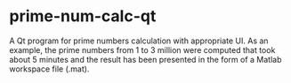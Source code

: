 # prime-num-calc-qt
A Qt program for prime numbers calculation with appropriate UI. As an example, the prime numbers from 1 to 3 million were computed that took about 5 minutes and the result has been presented in the form of a Matlab workspace file (.mat).


